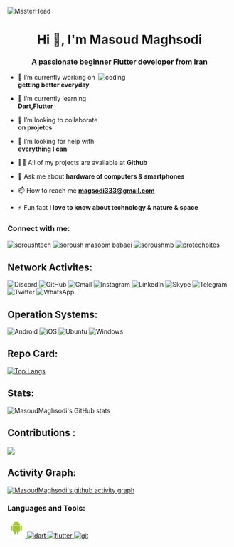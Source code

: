 ![MasterHead](https://www.signitysolutions.com/blog/wp-content/uploads/2020/04/Flutter-app-development-signity-solutions-1024x512.png)
<h1 align="center">Hi 👋, I'm Masoud Maghsodi</h1>
<h3 align="center">A passionate beginner Flutter developer from Iran</h3>
<img align="right" alt="coding" width="300" height="150" src="https://1.bp.blogspot.com/-7A4WynwLsMw/XbBpCXG8fHI/AAAAAAAAMt4/uOa1bpLskYgrwGbllhSu2SDj_Mig8SXJQCLcBGAsYHQ/s1600/2000_600px.gif">

- 🔭 I’m currently working on **getting better everyday**

- 🌱 I’m currently learning **Dart,Flutter**

- 👯 I’m looking to collaborate **on projetcs**

- 🤝 I’m looking for help with **everything I can**

- 👨‍💻 All of my projects are available at **Github**

- 💬 Ask me about **hardware of computers & smartphones**

- 📫 How to reach me **magsodi333@gmail.com**

- ⚡ Fun fact **I love to know about technology & nature & space**

<h3 align="left">Connect with me:</h3>
<p align="left">
<a href="https://twitter.com/Masoud_Dev1121" target="blank"><img align="center" src="https://raw.githubusercontent.com/rahuldkjain/github-profile-readme-generator/master/src/images/icons/Social/twitter.svg" alt="soroushtech" height="30" width="40" /></a>
<a href="https://www.linkedin.com/in/masoud-maghsodi-81a1b9207/" target="blank"><img align="center" src="https://raw.githubusercontent.com/rahuldkjain/github-profile-readme-generator/master/src/images/icons/Social/linked-in-alt.svg" alt="soroush masoom babaei" height="30" width="40" /></a>
<a href="https://stackoverflow.com/users/19676787/masoud-maghsodi" target="blank"><img align="center" src="https://raw.githubusercontent.com/rahuldkjain/github-profile-readme-generator/master/src/images/icons/Social/stack-overflow.svg" alt="soroushmb" height="30" width="40" /></a>
<a href="https://www.instagram.com/_masoud_maghsodi_/" target="blank"><img align="center" src="https://raw.githubusercontent.com/rahuldkjain/github-profile-readme-generator/master/src/images/icons/Social/instagram.svg" alt="protechbites" height="30" width="40" /></a>
</p>

## Network Activites:

![Discord](https://img.shields.io/badge/%3CServer%3E-%237289DA.svg?style=for-the-badge&logo=discord&logoColor=white)
![GitHub](https://img.shields.io/badge/github-%23121011.svg?style=for-the-badge&logo=github&logoColor=white)
![Gmail](https://img.shields.io/badge/Gmail-D14836?style=for-the-badge&logo=gmail&logoColor=white)
![Instagram](https://img.shields.io/badge/Instagram-%23E4405F.svg?style=for-the-badge&logo=Instagram&logoColor=white)
![LinkedIn](https://img.shields.io/badge/linkedin-%230077B5.svg?style=for-the-badge&logo=linkedin&logoColor=white)
![Skype](https://img.shields.io/badge/Skype-%2300AFF0.svg?style=for-the-badge&logo=Skype&logoColor=white)
![Telegram](https://img.shields.io/badge/Telegram-2CA5E0?style=for-the-badge&logo=telegram&logoColor=white)
![Twitter](https://img.shields.io/badge/Twitter-%231DA1F2.svg?style=for-the-badge&logo=Twitter&logoColor=white)
![WhatsApp](https://img.shields.io/badge/WhatsApp-25D366?style=for-the-badge&logo=whatsapp&logoColor=white)

## Operation Systems:

![Android](https://img.shields.io/badge/Android-3DDC84?style=for-the-badge&logo=android&logoColor=white)
![iOS](https://img.shields.io/badge/iOS-000000?style=for-the-badge&logo=ios&logoColor=white)
![Ubuntu](https://img.shields.io/badge/Ubuntu-E95420?style=for-the-badge&logo=ubuntu&logoColor=white)
![Windows](https://img.shields.io/badge/Windows-0078D6?style=for-the-badge&logo=windows&logoColor=white)

## Repo Card:
[![Top Langs](https://github-readme-stats.vercel.app/api/top-langs/?username=MasoudMaghsodi&langs_count=4&theme=gotham&show_icons=true&radius=16)](https://github.com/MasoudMaghsodi/github-readme-stats)

## Stats:
![MasoudMaghsodi's GitHub stats](https://github-readme-stats.vercel.app/api?username=MasoudMaghsodi&theme=gotham&show_icons=true7radius=16)

## Contributions :
<p><img align="center" src="https://github-readme-streak-stats.herokuapp.com?user=MasoudMaghsodi&theme=dark&date_format=j%2Fn%5B%2FY%5D&fire=DD2727)](https://git.io/streak-stats" /></p>

## Activity Graph:


[![MasoudMaghsodi's github activity graph](https://activity-graph.herokuapp.com/graph?username=MasoudMaghsodi&theme=gotham&radius=16)](https://github.com/MasoudMaghsodi/github-readme-activity-graph)


<h3 align="left">Languages and Tools:</h3>
<p align="left"> <a href="https://developer.android.com" target="_blank" rel="noreferrer"> <img src="https://raw.githubusercontent.com/devicons/devicon/master/icons/android/android-original-wordmark.svg" alt="android" width="40" height="40"/> </a><a href="https://dart.dev" target="_blank" rel="noreferrer"> <img src="https://www.vectorlogo.zone/logos/dartlang/dartlang-icon.svg" alt="dart" width="40" height="40"/> </a> <a href="https://flutter.dev" target="_blank" rel="noreferrer"> <img src="https://www.vectorlogo.zone/logos/flutterio/flutterio-icon.svg" alt="flutter" width="40" height="40"/> </a> <a href="https://git-scm.com/" target="_blank" rel="noreferrer"> <img src="https://www.vectorlogo.zone/logos/git-scm/git-scm-icon.svg" alt="git" width="40" height="40"/> </a> </p>
